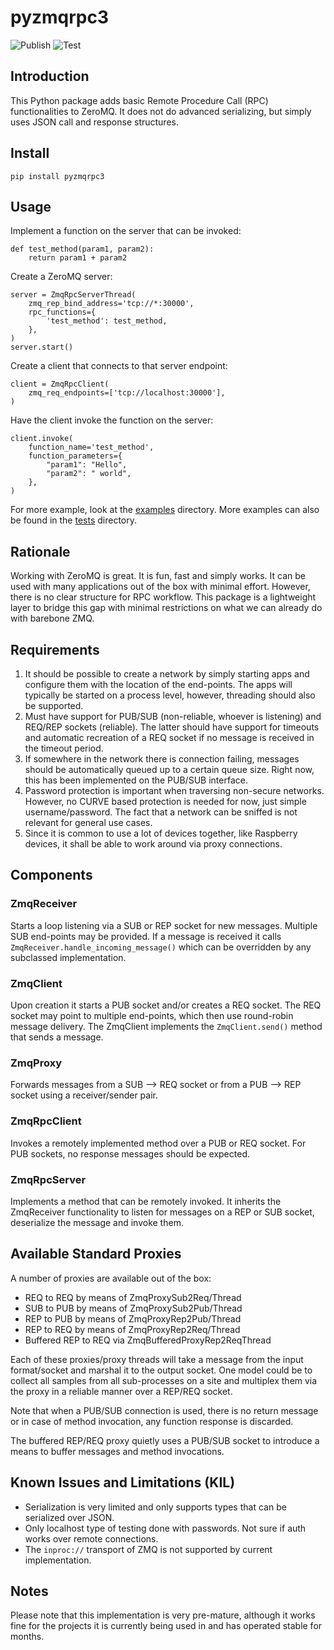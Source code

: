 
# pyzmqrpc3

![Publish](https://github.com/brgirgis/pyzmqrpc3/workflows/Publish/badge.svg)
![Test](https://github.com/brgirgis/pyzmqrpc3/workflows/Test/badge.svg)

## Introduction

This Python package adds basic Remote Procedure Call (RPC) functionalities to
ZeroMQ.
It does not do advanced serializing, but simply uses JSON call and
response structures.

## Install

    pip install pyzmqrpc3

## Usage

Implement a function on the server that can be invoked:

    def test_method(param1, param2):
        return param1 + param2

Create a ZeroMQ server:

    server = ZmqRpcServerThread(
        zmq_rep_bind_address='tcp://*:30000',
        rpc_functions={
            'test_method': test_method,
        },
    )
    server.start()

Create a client that connects to that server endpoint:

    client = ZmqRpcClient(
        zmq_req_endpoints=['tcp://localhost:30000'],
    )

Have the client invoke the function on the server:

    client.invoke(
        function_name='test_method',
        function_parameters={
            "param1": "Hello",
            "param2": " world",
        },
    )

For more example, look at the [examples](./examples) directory.
More examples can also be found in the [tests](./tests) directory.

## Rationale

Working with ZeroMQ is great.
It is fun, fast and simply works.
It can be used with many applications out of the box with minimal effort.
However, there is no clear structure for RPC workflow.
This package is a lightweight layer to bridge this gap with minimal restrictions
on what we can already do with barebone ZMQ.

## Requirements

1. It should be possible to create a network by simply starting apps and
configure them with the location of the end-points.
The apps will typically be started on a process level, however,
threading should also be supported.
2. Must have support for PUB/SUB (non-reliable, whoever is listening) and
REQ/REP sockets (reliable).
The latter should have support for timeouts and automatic recreation of a
REQ socket if no message is received in the timeout period.
3. If somewhere in the network there is connection failing, messages
should be automatically queued up to a certain queue size.
Right now, this has been implemented on the PUB/SUB interface.
4. Password protection is important when traversing non-secure networks.
However, no CURVE based protection is needed for now, just simple
username/password.
The fact that a network can be sniffed is not relevant for general use cases.
5. Since it is common to use a lot of devices together, like Raspberry devices,
it shall be able to work around via proxy connections.

## Components

### ZmqReceiver

Starts a loop listening via a SUB or REP socket for new messages.
Multiple SUB end-points may be provided.
If a message is received it calls `ZmqReceiver.handle_incoming_message()`
which can be overridden by any subclassed implementation.

### ZmqClient

Upon creation it starts a PUB socket and/or creates a REQ socket.
The REQ socket may point to multiple end-points, which then use round-robin
message delivery.
The ZmqClient implements the `ZmqClient.send()` method that sends a message.

### ZmqProxy

Forwards messages from a SUB --> REQ socket or from a PUB --> REP socket using
a receiver/sender pair.

### ZmqRpcClient

Invokes a remotely implemented method over a PUB or REQ socket.
For PUB sockets, no response messages should be expected.

### ZmqRpcServer

Implements a method that can be remotely invoked.
It inherits the ZmqReceiver functionality to listen for messages on a
REP or SUB socket, deserialize the message and invoke them.

## Available Standard Proxies

A number of proxies are available out of the box:

* REQ to REQ by means of ZmqProxySub2Req/Thread
* SUB to PUB by means of ZmqProxySub2Pub/Thread
* REP to PUB by means of ZmqProxyRep2Pub/Thread
* REP to REQ by means of ZmqProxyRep2Req/Thread
* Buffered REP to REQ via ZmqBufferedProxyRep2ReqThread

Each of these proxies/proxy threads will take a message from the input
format/socket and marshal it to the output socket.
One model could be to collect all samples from all sub-processes on a site
and multiplex them via the proxy in a reliable manner over a REP/REQ socket.

Note that when a PUB/SUB connection is used, there is no return message or
in case of method invocation, any function response is discarded.

The buffered REP/REQ proxy quietly uses a PUB/SUB socket to introduce a
means to buffer messages and method invocations.

## Known Issues and Limitations (KIL)

* Serialization is very limited and only supports types that can be serialized
over JSON.
* Only localhost type of testing done with passwords.
Not sure if auth works over remote connections.
* The `inproc://` transport of ZMQ is not supported by current implementation.

## Notes

Please note that this implementation is very pre-mature, although it works
fine for the projects it is currently being used in and has operated stable
for months.
